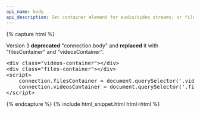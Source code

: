 ```yaml
---
api_name: body
api_description: Set container element for audio/video streams; or file progress-bars
---
```


{% capture html %}

<section>
    <p>Version 3 <b>deprecated</b> "connection.body" and <b>replaced</b> it with "filesContainer" and "videosContainer".</p>
    <pre class="sh_javascript">
&lt;div class="videos-container"&gt;&lt;/div&gt;
&lt;div class="files-container"&gt;&lt;/div&gt;
&lt;script&gt;
    connection.filesContainer = document.querySelector('.videos-container');
    connection.videosContainer = document.querySelector('.files-container');
&lt;/script&gt;
</pre>
</section>

{% endcapture %}
{% include html_snippet.html html=html %}
